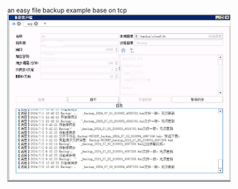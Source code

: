 an easy file backup example base on tcp
<img src="https://github.com/kayosee/FileSync/blob/master/FileSyncClientUI/sample.png"/>
